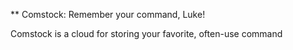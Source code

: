 ** Comstock: Remember your command, Luke!

Comstock is a cloud for storing your favorite, often-use command
